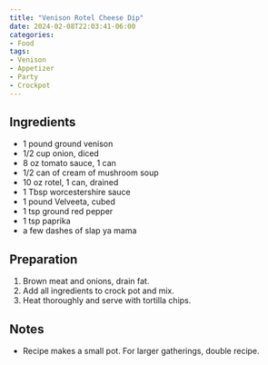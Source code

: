 ```yaml
---
title: "Venison Rotel Cheese Dip"
date: 2024-02-08T22:03:41-06:00
categories: 
- Food
tags:
- Venison
- Appetizer
- Party
- Crockpot
---
```


## Ingredients
* 1 pound ground venison
* 1/2 cup onion, diced
* 8 oz tomato sauce, 1 can
* 1/2 can of cream of mushroom soup
* 10 oz rotel, 1 can, drained
* 1 Tbsp worcestershire sauce
* 1 pound Velveeta, cubed
* 1 tsp ground red pepper
* 1 tsp paprika
* a few dashes of slap ya mama

## Preparation
1. Brown meat and onions, drain fat. 
2. Add all ingredients to crock pot and mix. 
3. Heat thoroughly and serve with tortilla chips. 

## Notes
* Recipe makes a small pot. For larger gatherings, double recipe. 